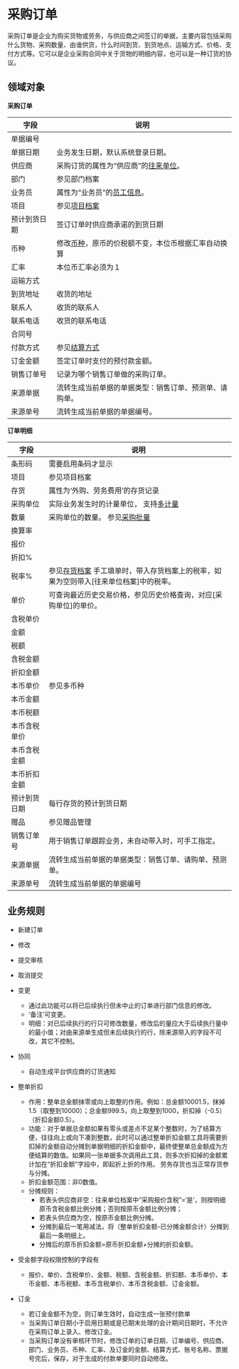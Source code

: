 # 采购订单

采购订单是企业为购买货物或劳务，与供应商之间签订的单据，主要内容包括采购什么货物、采购数量、由谁供货，什么时间到货、到货地点、运输方式、价格、支付方式等。它可以是企业采购合同中关于货物的明细内容，也可以是一种订货的协议。

## 领域对象

**采购订单**

| 字段          | 说明                                             |
|--------------|--------------------------------------------------|
| 单据编号	     |                                                 |
| 单据日期	     | 业务发生日期，默认系统登录日期。	                  |
| 供应商	        | 采购订货的属性为“供应商”的[往来单位][5]。          |
| 部门	         | 参见部门档案                                     |
| 业务员	        | 属性为“业务员”的[员工信息][4]。                   |
| 项目	         | 参见[项目档案][3]                                |
| 预计到货日期	  | 签订订单时供应商承诺的到货日期                    |
| 币种           | 修改[币种][6]，原币的价税额不变，本位币根据汇率自动换算  |
| 汇率	         | 本位币汇率必须为１                               |
| 运输方式	    |                                                  |
| 到货地址	    | 收货的地址                                        |
| 联系人	       | 收货的联系人                                      |
| 联系电话	    | 收货的联系电话                                     |
| 合同号	        |                                                 |
| 付款方式	     | 参见[结算方式][7]                                 |
| 订金金额       | 签定订单时支付的预付款金额。                       |
| 销售订单号	    | 记录为哪个销售订单做的采购订单。                    |
| 来源单据	     | 流转生成当前单据的单据类型：销售订单、预测单、请购单。|
| 来源单号	     | 流转生成当前单据的单据编号。                       |

**订单明细**

| 字段          | 说明                                             |
|--------------|--------------------------------------------------|
| 条形码	     | 需要启用条码才显示                                  |
| 项目	         | 参见项目档案                                     |
| 存货           |   属性为‘外购、劳务费用’的存货记录                 |
| 采购单位	     | 实际业务发生时的计量单位， 支持[多计量][1]         |
| 数量	         | 采购单位的数量。 参见[采购批量][21]               |
| 换算率	         |                                                |
| 报价	          |                                                |
| 折扣%	          |                                                |
| 税率%           | 参见[存货档案][2]  手工填单时，带入存货档案上的税率，如果为空则带入[往来单位档案]中的税率。 |
| 单价            | 可查询最近历史交易价格，参见历史价格查询，对应[采购单位]的单价。|
| 含税单价	      |                                                 |
| 金额	          |                                                |
| 税额	          |                                                |
| 含税金额	       |                                                |
| 折扣金额	       |                                                |
| 本币单价	       | 参见多币种                                      |
| 本币金额	       |                                                |
| 本币税额	       |                                                |
| 本币含税单价	    |                                                |
| 本币含税金额	    |                                                |
| 本币折扣金额	    |                                                |
| 预计到货日期	    | 每行存货的预计到货日期                           |
| 赠品	           | 参见赠品管理                                    |
| 销售订单号	       | 用于销售订单跟踪业务，未自动带入时，可手工指定。       |
| 来源单据	        | 流转生成当前单据的单据类型：销售订单、请购单、预测单。  |
| 来源单号	        | 流转生成当前单据的单据编号                           |


[1]: https://github.com/saas-plat/saas-plat-erp/tree/master/base/inventory/docs/多计量.md        "多计量"
[2]: https://github.com/saas-plat/saas-plat-erp/tree/master/base/inventory/README.md        "存货档案"
[3]: https://github.com/saas-plat/saas-plat-erp/tree/master/base/project/README.md        "项目"
[4]: https://github.com/saas-plat/saas-plat-erp/tree/master/base/employee/README.md        "员工档案"
[5]: https://github.com/saas-plat/saas-plat-erp/tree/master/base/partner/README.md        "往来单位"
[6]: https://github.com/saas-plat/saas-plat-erp/tree/master/base/currency/README.md        "币种汇率"
[7]: https://github.com/saas-plat/saas-plat-erp/tree/master/base/settlement/README.md        "结算方式"

[21]: https://github.com/saas-plat/saas-plat-erp/tree/master/base/inventory/README.md        "采购批量"
[22]: https://github.com/saas-plat/saas-plat-erp/tree/master/base/inventory/README.md        "配比采购"

## 业务规则

+ 新建订单

+ 修改

+ 提交审核

+ 取消提交

+ 变更
  - 通过此功能可以将已后续执行但未中止的订单进行部门信息的修改。
  - ‘备注’可变更。
  - 明细：对已后续执行的行只可修改数量，修改后的量应大于后续执行量中的最小值；对由来源单生成但未后续执行的行，除来源带入的字段不可改，其它不控制。

+ 协同
  - 自动生成平台供应商的订货通知

+ 整单折扣
  - 作用：整单总金额抹零或向上取整的作用。例如：总金额10001.5，抹掉1.5（取整到10000）；总金额999.5，向上取整到1000，折扣掉（-0.5）（折扣金额0.5）。
  - 功能：对于单据总金额如果有零头或差点不足某个整数时，为了结算方便，往往向上或向下凑到整数，此时可以通过整单折扣金额工具将需要折扣掉的金额自动分摊到单据明细的折扣金额中，最终使整单总金额成为方便结算的数值。如果同一张单据多次调用此工具，则多次折扣掉的金额累计加在“折扣金额”字段中，即起折上折的作用。 劳务存货也当正常存货参与分摊。
  - 折扣金额范围：非0数值。
  - 分摊规则：
    - 若表头供应商非空：往来单位档案中“采购报价含税”=‘是’，则按明细原币含税金额比例分摊；否则按原币金额比例分摊；
    - 若表头供应商为空，按原币金额比例分摊。
    - 分摊到最后一笔用减法，将（整单折扣金额-已分摊金额合计）分摊到最后一条明细上。
    - 分摊后的原币折扣金额=原币折扣金额+分摊的折扣金额。

+ 受金额字段权限控制的字段有
  - 报价、单价、含税单价、金额、税额、含税金额、折扣额、本币单价、本币金额、本币税额、本币含税单价、本币含税金额、订金金额。

+ 订金
  - 若订金金额不为空，则订单生效时，自动生成一张预付款单
  - 当采购订单日期小于启用日期或是已期末处理的会计期间日期时，不允许在采购订单上录入、修改订金。
  - 当采购订单没有审核环节时，修改订单的订单日期、订单编号、供应商、部门、业务员、币种、汇率、及订金的金额、结算方式、账号名称、票据号完后，保存，对于生成的付款单要同时自动修改。

